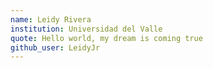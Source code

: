 ```yaml
---
name: Leidy Rivera
institution: Universidad del Valle
quote: Hello world, my dream is coming true
github_user: LeidyJr
---
```

